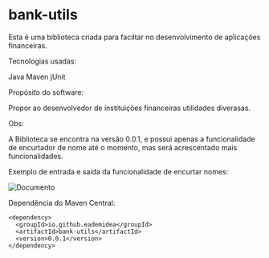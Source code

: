 # bank-utils 

Esta é uma biblioteca criada para faciltar no desenvolvimento de aplicações financeiras.

Tecnologias usadas:

Java
Maven
jUnit

Propósito do software:

Propor ao desenvolvedor de instituições financeiras utilidades diverasas.

Obs: 

A Biblioteca se encontra na versão 0.0.1, e possui apenas a funcionalidade de encurtador de nome até o momento, mas será acrescentado
mais funcionalidades.

Exemplo de entrada e saída da funcionalidade de encurtar nomes:

![Documento](https://i.postimg.cc/6QTMD0Qj/Screenshot-from-2023-02-04-11-50-44.png)


Dependência do Maven Central:
~~~
<dependency>
  <groupId>io.github.eademidea</groupId>
  <artifactId>bank-utils</artifactId>
  <version>0.0.1</version>
</dependency>
~~~
